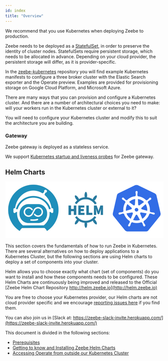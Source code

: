 ```yaml
---
id: index
title: "Overview"
---
```


We recommend that you use Kubernetes when deploying Zeebe to production.

Zeebe needs to be deployed as a [StatefulSet](https://kubernetes.io/docs/concepts/workloads/controllers/statefulset/), in order to preserve the identity of cluster nodes. StatefulSets require persistent storage, which needs to be allocated in advance. Depending on your cloud provider, the persistent storage will differ, as it is provider-specific.

In the [zeebe-kubernetes](https://github.com/zeebe-io/zeebe-kubernetes) repository you will find example Kubernetes manifests to configure a three broker cluster with the Elastic Search exporter and the Operate preview. Examples are provided for provisioning storage on Google Cloud Platform, and Microsoft Azure.

There are many ways that you can provision and configure a Kubernetes cluster. And there are a number of architectural choices you need to make: will your workers run in the Kubernetes cluster or external to it?

You will need to configure your Kubernetes cluster and modify this to suit the architecture you are building.

### Gateway

Zeebe gateway is deployed as a stateless service.

We support [Kubernetes startup and liveness probes](../operations/health.md#gateway) for Zeebe gateway.

## Helm Charts

![Zeebe on K8s](assets/zeebe-k8s-helm.png)

This section covers the fundamentals of how to run Zeebe in Kubernetes. There are several alternatives on how to deploy applications to a Kubernetes Cluster, but the following sections are using Helm charts to deploy a set of components into your cluster.

Helm allows you to choose exactly what chart (set of components) do you want to install and how these components needs to be configured. These Helm Charts are continuously being improved and released to the Official [Zeebe Helm Chart Repository http://helm.zeebe.io](http://helm.zeebe.io)

You are free to choose your Kubernetes provider, our Helm charts are not cloud provider specific and we encourage [reporting issues here](http://github.com/zeebe-io/zeebe-full-helm/issues) if you find them.

You can also join us in [Slack at: https://zeebe-slack-invite.herokuapp.com/](https://zeebe-slack-invite.herokuapp.com/)

This document is divided in the following sections:

- [Prerequisites](prerequisites.md)
- [Getting to know and Installing Zeebe Helm Charts](installing-helm.md)
- [Accessing Operate from outside our Kubernetes Cluster](accessing-operate.md)
